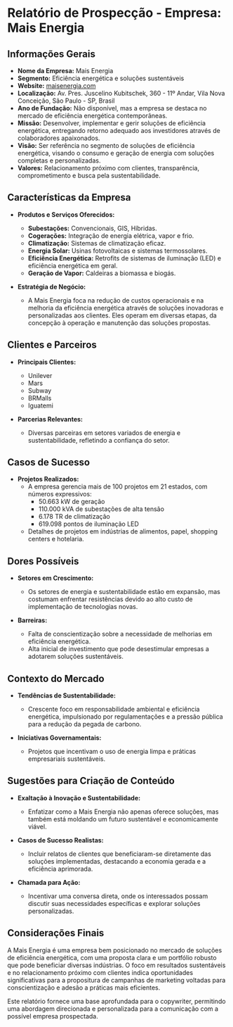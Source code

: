 # Relatório de Prospecção - Empresa: Mais Energia

## Informações Gerais
- **Nome da Empresa:** Mais Energia
- **Segmento:** Eficiência energética e soluções sustentáveis
- **Website:** [maisenergia.com](https://maisenergia.com)
- **Localização:** Av. Pres. Juscelino Kubitschek, 360 - 11º Andar, Vila Nova Conceição, São Paulo - SP, Brasil
- **Ano de Fundação:** Não disponível, mas a empresa se destaca no mercado de eficiência energética contemporâneas.
- **Missão:** Desenvolver, implementar e gerir soluções de eficiência energética, entregando retorno adequado aos investidores através de colaboradores apaixonados.
- **Visão:** Ser referência no segmento de soluções de eficiência energética, visando o consumo e geração de energia com soluções completas e personalizadas.
- **Valores:** Relacionamento próximo com clientes, transparência, comprometimento e busca pela sustentabilidade.

## Características da Empresa
- **Produtos e Serviços Oferecidos:**
  - **Subestações:** Convencionais, GIS, Híbridas.
  - **Cogerações:** Integração de energia elétrica, vapor e frio.
  - **Climatização:** Sistemas de climatização eficaz.
  - **Energia Solar:** Usinas fotovoltaicas e sistemas termossolares.
  - **Eficiência Energética:** Retrofits de sistemas de iluminação (LED) e eficiência energética em geral.
  - **Geração de Vapor:** Caldeiras a biomassa e biogás.
  
- **Estratégia de Negócio:**
  - A Mais Energia foca na redução de custos operacionais e na melhoria da eficiência energética através de soluções inovadoras e personalizadas aos clientes. Eles operam em diversas etapas, da concepção à operação e manutenção das soluções propostas.

## Clientes e Parceiros
- **Principais Clientes:**
  - Unilever
  - Mars
  - Subway
  - BRMalls
  - Iguatemi

- **Parcerias Relevantes:**
  - Diversas parceiras em setores variados de energia e sustentabilidade, refletindo a confiança do setor.

## Casos de Sucesso
- **Projetos Realizados:**
  - A empresa gerencia mais de 100 projetos em 21 estados, com números expressivos:
    - 50.663 kW de geração
    - 110.000 kVA de subestações de alta tensão
    - 6.178 TR de climatização
    - 619.098 pontos de iluminação LED
  - Detalhes de projetos em indústrias de alimentos, papel, shopping centers e hotelaria.

## Dores Possíveis
- **Setores em Crescimento:**
  - Os setores de energia e sustentabilidade estão em expansão, mas costumam enfrentar resistências devido ao alto custo de implementação de tecnologias novas.
  
- **Barreiras:**
  - Falta de conscientização sobre a necessidade de melhorias em eficiência energética.
  - Alta inicial de investimento que pode desestimular empresas a adotarem soluções sustentáveis.

## Contexto do Mercado
- **Tendências de Sustentabilidade:**
  - Crescente foco em responsabilidade ambiental e eficiência energética, impulsionado por regulamentações e a pressão pública para a redução da pegada de carbono.
  
- **Iniciativas Governamentais:**
  - Projetos que incentivam o uso de energia limpa e práticas empresariais sustentáveis.

## Sugestões para Criação de Conteúdo
- **Exaltação à Inovação e Sustentabilidade:**
  - Enfatizar como a Mais Energia não apenas oferece soluções, mas também está moldando um futuro sustentável e economicamente viável.
  
- **Casos de Sucesso Realistas:**
  - Incluir relatos de clientes que beneficiaram-se diretamente das soluções implementadas, destacando a economia gerada e a eficiência aprimorada.

- **Chamada para Ação:**
  - Incentivar uma conversa direta, onde os interessados possam discutir suas necessidades específicas e explorar soluções personalizadas.

## Considerações Finais
A Mais Energia é uma empresa bem posicionado no mercado de soluções de eficiência energética, com uma proposta clara e um portfólio robusto que pode beneficiar diversas indústrias. O foco em resultados sustentáveis e no relacionamento próximo com clientes indica oportunidades significativas para a propositura de campanhas de marketing voltadas para conscientização e adesão a práticas mais eficientes.

Este relatório fornece uma base aprofundada para o copywriter, permitindo uma abordagem direcionada e personalizada para a comunicação com a possível empresa prospectada.